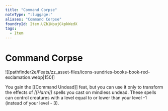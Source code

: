 ```yaml
---
title: "Command Corpse"
noteType: ":luggage:"
aliases: "Command Corpse"
foundryId: Item.UZb1NpujGkpkWedX
tags:
  - Item
---
```


# Command Corpse
![[pathfinder2e/Feats/zz_asset-files/icons-sundries-books-book-red-exclamation.webp|150]]

You gain the [[Command Undead]] feat, but you can use it only to transform the effects of _[[Harm]]_ spells you cast on mindless undead. These spells can control creatures with a level equal to or lower than your level -1 (instead of your level - 3).
